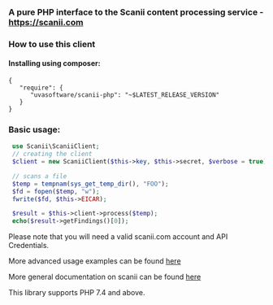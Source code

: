 ### A pure PHP interface to the Scanii content processing service - https://scanii.com

### How to use this client

#### Installing using composer:

```
{
   "require": {
      "uvasoftware/scanii-php": "~$LATEST_RELEASE_VERSION"
   }
}
```

### Basic usage:

```php
 use Scanii\ScaniiClient;
 // creating the client
 $client = new ScaniiClient($this->key, $this->secret, $verbose = true);

 // scans a file
 $temp = tempnam(sys_get_temp_dir(), "FOO");
 $fd = fopen($temp, "w");
 fwrite($fd, $this->EICAR);

 $result = $this->client->process($temp);
 echo($result->getFindings()[0]);

```

Please note that you will need a valid scanii.com account and API Credentials.

More advanced usage examples can be found [here](https://github.com/uvasoftware/scanii-php/blob/master/tests/Scanii/ScaniiClientTest.php)

More general documentation on scanii can be found [here](http://docs.scanii.com)

This library supports PHP 7.4 and above.

